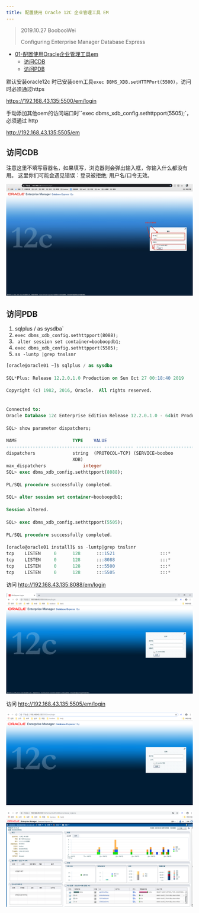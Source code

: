 ```yaml
---
title: 配置使用 Oracle 12C 企业管理工具 EM
---
```


> 2019.10.27 BoobooWei
>
> Configuring Enterprise Manager Database Express

<!-- MDTOC maxdepth:6 firsth1:1 numbering:0 flatten:0 bullets:1 updateOnSave:1 -->

- [01-配置使用Oracle企业管理工具em](#01-配置使用oracle企业管理工具em)
  - [访问CDB](#访问cdb)
  - [访问PDB](#访问pdb)

<!-- /MDTOC -->

默认安装oracle12c 时已安装oem工具`exec DBMS_XDB.setHTTPPort(5500)`，访问时必须通过https

https://192.168.43.135:5500/em/login

手动添加其他oem的访问端口时``exec dbms_xdb_config.sethttpport(5505);`，必须通过 http

http://192.168.43.135:5505/em

## 访问CDB

注意这里不填写容器名，如果填写，浏览器则会弹出输入框，你输入什么都没有用。
这里你们可能会遇见错误：登录被拒绝; 用户名/口令无效。

![](pic/023.jpg)

## 访问PDB

1. sqlplus / as sysdba`
2. `exec dbms_xdb_config.sethttpport(8088);`
3. ` alter session set container=booboopdb1;`
4. `exec dbms_xdb_config.sethttpport(5505);`
5. `ss -luntp |grep tnslsnr`

```sql
[oracle@oracle01 ~]$ sqlplus / as sysdba

SQL*Plus: Release 12.2.0.1.0 Production on Sun Oct 27 00:18:40 2019

Copyright (c) 1982, 2016, Oracle.  All rights reserved.


Connected to:
Oracle Database 12c Enterprise Edition Release 12.2.0.1.0 - 64bit Production

SQL> show parameter dispatchers;

NAME				     TYPE	 VALUE
------------------------------------ ----------- ------------------------------
dispatchers			     string	 (PROTOCOL=TCP) (SERVICE=booboo
						 XDB)
max_dispatchers 		     integer
SQL> exec dbms_xdb_config.sethttpport(8088);

PL/SQL procedure successfully completed.

SQL> alter session set container=booboopdb1;

Session altered.

SQL> exec dbms_xdb_config.sethttpport(5505);

PL/SQL procedure successfully completed.

[oracle@oracle01 install]$ ss -luntp|grep tnslsnr
tcp    LISTEN     0      128      :::1521                 :::*                   users:(("tnslsnr",pid=5206,fd=8))
tcp    LISTEN     0      128      :::8088                 :::*                   users:(("tnslsnr",pid=5206,fd=16))
tcp    LISTEN     0      128      :::5500                 :::*                   users:(("tnslsnr",pid=5206,fd=15))
tcp    LISTEN     0      128      :::5505                 :::*                   users:(("tnslsnr",pid=5206,fd=18))

```

访问 http://192.168.43.135:8088/em/login

![](pic/001.png)

访问 http://192.168.43.135:5505/em/login

![](pic/002.png)

![](pic/003.png)
